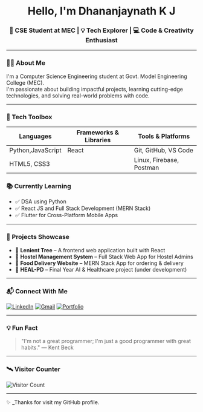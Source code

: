 <h1 align="center"> Hello, I'm Dhananjaynath K J</h1>
<h3 align="center">🌟 CSE Student at MEC | 💡 Tech Explorer | 💻 Code & Creativity Enthusiast</h3>

---

### 🧑‍💻 About Me
I'm a Computer Science Engineering student at Govt. Model Engineering College (MEC).  
I'm passionate about building impactful projects, learning cutting-edge technologies, and solving real-world problems with code.

---

### 🧰 Tech Toolbox

| Languages         | Frameworks & Libraries        | Tools & Platforms         |
|------------------|-------------------------------|---------------------------|
| Python,JavaScript | React                   | Git, GitHub, VS Code      |
| HTML5, CSS3       |                             | Linux, Firebase, Postman  |



### 📚 Currently Learning
- ✅ DSA using Python
- ✅ React JS and Full Stack Development (MERN Stack)
- ✅ Flutter for Cross-Platform Mobile Apps

---

### 🚀 Projects Showcase

- 🌿 **Lenient Tree** – A frontend web application built with React  
- 🏢 **Hostel Management System** – Full Stack Web App for Hostel Admins  
- 🍔 **Food Delivery Website** – MERN Stack App for ordering & delivery  
- 💊 **HEAL-PD** – Final Year AI & Healthcare project (under development)

---

### 📬 Connect With Me

[![LinkedIn](https://img.shields.io/badge/LinkedIn-blue?style=flat-square&logo=linkedin)](https://www.linkedin.com/in/YOUR-LINKEDIN)
[![Gmail](https://img.shields.io/badge/Gmail-red?style=flat-square&logo=gmail&logoColor=white)](mailto:YOUR-EMAIL@gmail.com)
[![Portfolio](https://img.shields.io/badge/Portfolio-black?style=flat-square)](https://your-portfolio-link)

---

### 💡 Fun Fact
> "I'm not a great programmer; I'm just a good programmer with great habits." — Kent Beck

---

### 🛰 Visitor Counter

![Visitor Count](https://komarev.com/ghpvc/?username=Dhananjaynathkj&style=flat&color=brightgreen)

---

✨ _Thanks for visit my GitHub profile.
